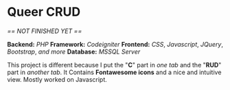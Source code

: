 # Queer CRUD

_== NOT FINISHED YET ==_

__Backend:__ _PHP_
__Framework:__ _Codeigniter_
__Frontend:__ _CSS_, _Javascript_, _JQuery_, _Bootstrap_, _and more_
__Database:__ _MSSQL Server_

This project is different because I put the "__C__" part in _one tab_ and the "__RUD__" part in _another tab_.
It Contains __Fontawesome icons__ and a nice and intuitive view. Mostly worked on Javascript.
